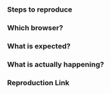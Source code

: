 <!--

Reporting a bug?
================
- Always search for your issue first. It may have already been answered, planned or fixed in some branch.

- Make sure to only create issues for the newest version. 

- Create a declarative title and describe clearly the steps necessary to reproduce the issue. If an issue labeled "need repro" receives no further input from the issue author for more than 3 days, it will be closed.

- If you want to show your code please use [Codepen](http://codepen.io/pen/) or [JSFiddle](https://jsfiddle.net/). You could start with [this template](http://codepen.io/vue-material/pen/WGavBE).

- In case you found a solution by yourself, it could be helpful to explain how you fixed it.

- For bugs that involves build setups, you can create a reproduction repository with steps in the README.

- If your issue is resolved but still open, don’t hesitate to close it. In case you found a solution by yourself, it could be helpful to explain how you fixed it.

Have a feature request?
=======================
- Remove the template from below and provide thoughtful commentary. 

- Answer those questions:
  - What will it allow you to do that you can't do today?
  - How will it make current work-arounds straightforward?
  - What potential bugs and edge cases does it help to avoid?

Do not create new features based on a problem that will only solve edge cases for your project. Remember that Vue Material aims to be lightweight and clean. :)
-->

<!-- BUG REPORT TEMPLATE -->

### Steps to reproduce

### Which browser?
<!-- Which versions of Vue, Vue Material, OS, browsers are affected? -->

### What is expected?

### What is actually happening?
<!-- Is there anything else we should know? -->

### Reproduction Link
<!-- If you want to show your code please use Codepen or JSFiddle. -->
<!-- You could start with this template: http://codepen.io/vue-material/pen/WGavBE. -->
